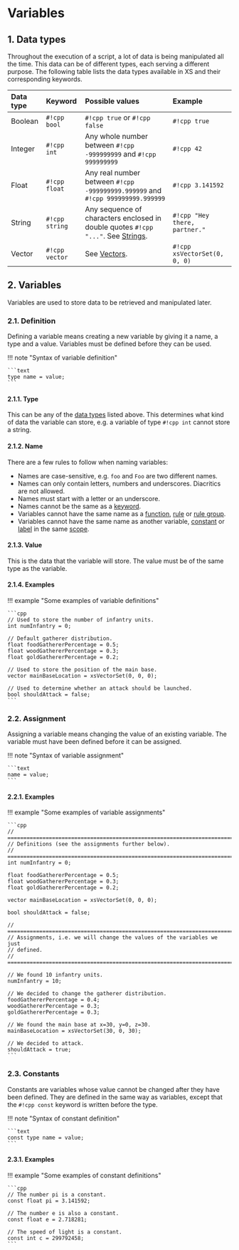 # Variables

## 1. Data types

Throughout the execution of a script, a lot of data is being manipulated all
the time. This data can be of different types, each serving a different
purpose. The following table lists the data types available in XS and their
corresponding keywords.

| Data type | Keyword        | Possible values                                                                                | Example                       |
| :-------- | :------------- | :--------------------------------------------------------------------------------------------- | :---------------------------- |
| Boolean   | `#!cpp bool`   | `#!cpp true` or `#!cpp false`                                                                  | `#!cpp true`                  |
| Integer   | `#!cpp int`    | Any whole number between `#!cpp -999999999` and `#!cpp 999999999`                              | `#!cpp 42`                    |
| Float     | `#!cpp float`  | Any real number between `#!cpp -999999999.999999` and `#!cpp 999999999.999999`                 | `#!cpp 3.141592`              |
| String    | `#!cpp string` | Any sequence of characters enclosed in double quotes `#!cpp "..."`. See [Strings](strings.md). | `#!cpp "Hey there, partner."` |
| Vector    | `#!cpp vector` | See [Vectors](vectors.md).                                                                     | `#!cpp xsVectorSet(0, 0, 0)`  |

## 2. Variables

Variables are used to store data to be retrieved and manipulated later.

### 2.1. Definition

Defining a variable means creating a new variable by giving it a name, a type
and a value. Variables must be defined before they can be used.

!!! note "Syntax of variable definition"

    ```text
    type name = value;
    ```

#### 2.1.1. Type

This can be any of the [data types](#1-data-types) listed above. This
determines what kind of data the variable can store, e.g. a variable of type
`#!cpp int` cannot store a string.

#### 2.1.2. Name

There are a few rules to follow when naming variables:

- Names are case-sensitive, e.g. `foo` and `Foo` are two different names.
- Names can only contain letters, numbers and underscores. Diacritics are not
  allowed.
- Names must start with a letter or an underscore.
- Names cannot be the same as a [keyword](../reference/keywords.md).
- Variables cannot have the same name as a [function](functions.md),
  [rule](rules.md) or [rule group](rules.md#2-rule-groups).
- Variables cannot have the same name as another variable,
  [constant](#3-constants) or [label](labels.md) in the same
  [scope](variables-scope.md).

#### 2.1.3. Value

This is the data that the variable will store. The value must be of the same
type as the variable.

#### 2.1.4. Examples

!!! example "Some examples of variable definitions"

    ```cpp
    // Used to store the number of infantry units.
    int numInfantry = 0;

    // Default gatherer distribution.
    float foodGathererPercentage = 0.5;
    float woodGathererPercentage = 0.3;
    float goldGathererPercentage = 0.2;

    // Used to store the position of the main base.
    vector mainBaseLocation = xsVectorSet(0, 0, 0);

    // Used to determine whether an attack should be launched.
    bool shouldAttack = false;
    ```

### 2.2. Assignment

Assigning a variable means changing the value of an existing variable. The
variable must have been defined before it can be assigned.

!!! note "Syntax of variable assignment"

    ```text
    name = value;
    ```

#### 2.2.1. Examples

!!! example "Some examples of variable assignments"

    ```cpp
    // ========================================================================
    // Definitions (see the assignments further below).
    // ========================================================================
    int numInfantry = 0;

    float foodGathererPercentage = 0.5;
    float woodGathererPercentage = 0.3;
    float goldGathererPercentage = 0.2;

    vector mainBaseLocation = xsVectorSet(0, 0, 0);

    bool shouldAttack = false;

    // ========================================================================
    // Assignments, i.e. we will change the values of the variables we just
    // defined.
    // ========================================================================

    // We found 10 infantry units.
    numInfantry = 10;

    // We decided to change the gatherer distribution.
    foodGathererPercentage = 0.4;
    woodGathererPercentage = 0.3;
    goldGathererPercentage = 0.3;

    // We found the main base at x=30, y=0, z=30.
    mainBaseLocation = xsVectorSet(30, 0, 30);

    // We decided to attack.
    shouldAttack = true;
    ```

### 2.3. Constants

Constants are variables whose value cannot be changed after they have been
defined. They are defined in the same way as variables, except that the
`#!cpp const` keyword is written before the type.

!!! note "Syntax of constant definition"

    ```text
    const type name = value;
    ```

#### 2.3.1. Examples

!!! example "Some examples of constant definitions"

    ```cpp
    // The number pi is a constant.
    const float pi = 3.141592;

    // The number e is also a constant.
    const float e = 2.718281;

    // The speed of light is a constant.
    const int c = 299792458;
    ```
